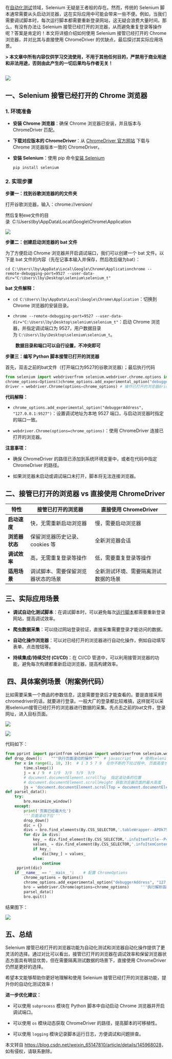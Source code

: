  

在[自动化测试](https://so.csdn.net/so/search?q=%E8%87%AA%E5%8A%A8%E5%8C%96%E6%B5%8B%E8%AF%95&spm=1001.2101.3001.7020)领域，Selenium 无疑是王者般的存在。然而，传统的 Selenium 脚本通常需要从头启动浏览器，这在实际应用中可能会带来一些不便。例如，当我们需要调试脚本时，每次运行脚本都需要重新登录网站，这无疑会浪费大量时间。那么，有没有办法让 Selenium 接管已经打开的浏览器，从而避免重复登录等操作呢？答案是肯定的！本文将详细介绍如何使用 Selenium 接管已经打开的 Chrome 浏览器，并对比其与直接使用 ChromeDriver 的优缺点，最后探讨其实际应用场景。

**\> 本文章中所有内容仅供学习交流使用，不用于其他任何目的，严禁用于商业用途和非法用途，否则由此产生的一切后果均与作者无关！**

![](https://i-blog.csdnimg.cn/direct/cee80318ff224da0b104dc318141ff83.png)
--------------------------------------------------------------------------

一、Selenium 接管已经打开的 Chrome 浏览器
-----------------------------

### 

### 1\. 环境准备

*   **安装 Chrome 浏览器**：确保 Chrome 浏览器已安装，并且版本与 ChromeDriver 匹配。
    
*   **下载对应版本的 ChromeDriver**：从 [ChromeDriver 官方网站](https://googlechromelabs.github.io/chrome-for-testing/ "ChromeDriver 官方网站") 下载与 Chrome 浏览器版本一致的 ChromeDriver。
    
*   **安装 Selenium**：使用 pip 命令[安装 Selenium](https://so.csdn.net/so/search?q=%E5%AE%89%E8%A3%85%20Selenium&spm=1001.2101.3001.7020)
    
    ```undefined
    pip install selenium
    ```
    

### 2\. 实现步骤

**步骤一：找到谷歌浏览器的的文件夹**

打开谷歌浏览器，输入：chrome://version/  

然后复制exe文件的目录  C:\\Users\\lby\\AppData\\Local\\Google\\Chrome\\Application

![](https://i-blog.csdnimg.cn/direct/0236c05b154843aba3ada346c54877e6.png)

**步骤二：创建启动浏览器的 bat 文件**

为了方便启动 Chrome 浏览器并开启调试端口，我们可以创建一个 bat 文件。以下是 bat 文件的内容（先在记事本输入并保存，然后改后缀为bat）：

```cobol
cd C:\Users\lby\AppData\Local\Google\Chrome\Applicationchrome --remote-debugging-port=9527 --user-data-dir="C:\Users\lby\Desktop\selenium\selenium_t"
```

**bat 文件解释：**

*   `cd C:\Users\lby\AppData\Local\Google\Chrome\Application`：切换到 Chrome 浏览器的安装目录。
    
*   `chrome --remote-debugging-port=9527 --user-data-dir="C:\Users\lby\Desktop\selenium\selenium_t"`：启动 Chrome 浏览器，并指定调试端口为 9527，用户数据目录为 `C:\Users\lby\Desktop\selenium\selenium_t`。
    

        **数据目录和端口可以自行设置，不冲突即可**

**步骤三：编写 Python 脚本接管已打开的浏览器**

首先，双击之前的bat文件（打开端口为9527的谷歌浏览器）；最后执行代码

```python
from selenium import webdriverfrom selenium.webdriver.chrome.options import Options 
chrome_options=Options()chrome_options.add_experimental_option("debuggerAddress", "127.0.0.1:9527")# 连接已开的浏览器  
driver = webdriver.Chrome(options=chrome_options) # 操作已打开的浏览器driver.get("https://www.baidu.com")print(driver.title) # 关闭浏览器driver.quit()
```

**代码解释：**

*   `chrome_options.add_experimental_option("debuggerAddress", "127.0.0.1:9527")`：设置调试地址为本地 9527 端口，与启动浏览器时指定的端口一致。
    
*   `webdriver.Chrome(options=chrome_options)`：使用 ChromeDriver 连接已打开的浏览器。
    

**注意事项：**

*   确保 ChromeDriver 的路径已添加到系统环境变量中，或者在代码中指定 ChromeDriver 的路径。
    
*   如果浏览器未启动或调试端口未打开，脚本将无法连接浏览器。
    

二、接管已打开的浏览器 vs 直接使用 ChromeDriver
--------------------------------

| 特性 | 接管已打开的浏览器 | 直接使用 ChromeDriver |
| --- | --- | --- |
| **启动速度** | 快，无需重新启动浏览器 | 慢，需要启动浏览器 |
| **浏览器状态** | 保留浏览器历史记录、cookies 等 | 全新浏览器会话 |
| **调试效率** | 高，无需重复登录等操作 | 低，需要重复登录等操作 |
| **适用场景** | 调试脚本、需要保留浏览器状态的场景 | 全新测试环境、需要隔离测试数据的场景 |

三、实际应用场景
--------

*   **调试自动化测试脚本**：在调试脚本时，可以避免每次[运行脚本](https://so.csdn.net/so/search?q=%E8%BF%90%E8%A1%8C%E8%84%9A%E6%9C%AC&spm=1001.2101.3001.7020)都需要重新登录网站，提高调试效率。
    
*   **爬虫数据采集**：可以绕过网站登录验证，直接采集需要登录才能访问的数据。
    
*   **自动化操作浏览器**：可以对已经打开的浏览器进行自动化操作，例如自动填写表单、点击按钮等。
    
*   **持续集成/持续交付 (CI/CD)**：在 CI/CD 管道中，可以利用接管浏览器的功能，避免每次构建都重新启动浏览器，提高构建效率。
    

 四、具体案例场景（附案例代码）
----------------

比如需要采集一个商品的参数信息，这是需要登录后才能查看的。要是直接采用chromedriver的话，就要进行登录。一般大厂的登录都比较难搞，这样就可以采用selenium接管已经打开的浏览器进行数据的采集。先点击之前的bat文件，登录网址，进入目标页面。

![](https://i-blog.csdnimg.cn/direct/4988527835214f41afb3eadfc0f098ed.png)

![](https://i-blog.csdnimg.cn/direct/96a7232080a84251a97c8b6c8b94531c.png)

代码如下：

```python
from pprint import pprintfrom selenium import webdriverfrom selenium.webdriver.chrome.options import Optionsfrom selenium.webdriver.common.by import Byimport time  #页面滚动
def drop_down():    """执行页面滚动的操作"""  # javascript    # 使用selenium 去执行 JS代码    
    for x in range(1, 10, 3):  # 1 3 5 7 9  在你不断的下拉过程中, 页面高度也会变的        
        time.sleep(1)        
        j = x / 9  # 1/9  3/9  5/9  9/9        
        # document.documentElement.scrollTop  指定滚动条的位置        
        # document.documentElement.scrollHeight 获取浏览器页面的最大高度        
        js = 'document.documentElement.scrollTop = document.documentElement.scrollHeight * %f' % j        				bro.execute_script(js) 
def parsel_data():    
    try:        
        bro.maximize_window()   
    except:       
        print('页面已经最大化')     
        '''页面滚动下拉'''    
        drop_down()      
        dic = {}    
        divs = bro.find_elements(By.CSS_SELECTOR,'.tableWrapper--APDk75pt>div')    
        for div in divs:        
            key_ = div.find_element(By.CSS_SELECTOR,'.infoItemTitle--P41WPBIx').text        
            values_ = div.find_element(By.CSS_SELECTOR,'.infoItemContent--IJwpPvuk').text        
            if key_:            
                dic[key_] = values_        
            else:            
                continue    
     pprint(dic) 
    if __name__ == '__main__':    # 配置 ChromeOptions    
        chrome_options = Options()   
        chrome_options.add_experimental_option("debuggerAddress", "127.0.0.1:9527")     # 使用 ChromeDriver 连接已打开的浏览器    
        bro = webdriver.Chrome(options=chrome_options)     '''执行解析函数'''    
        parsel_data()       
        bro.quit()
```

结果图下：

![](https://i-blog.csdnimg.cn/direct/84d92ba869ea4c43a51d7ae68714d496.png)

五、总结
----

Selenium 接管已经打开的浏览器功能为自动化测试和浏览器自动化操作提供了更灵活的选择。通过对比可以看出，接管已打开的浏览器在调试效率和保留浏览器状态方面具有明显优势，但在需要隔离测试数据的场景下，直接使用 ChromeDriver 仍然是更好的选择。

希望本文能够帮助你更好地理解和使用 Selenium 接管已经打开的浏览器功能，提升你的自动化测试效率！

**进一步优化建议：**

*   可以使用 `subprocess` 模块在 Python 脚本中自动启动 Chrome 浏览器并开启调试端口。
    
*   可以使用 `os` 模块动态获取 ChromeDriver 的路径，提高脚本的可移植性。
    
*   可以使用 `logging` 模块记录脚本运行日志，方便调试和问题排查。

本文转自 <https://blog.csdn.net/weixin_65147810/article/details/145968028>，如有侵权，请联系删除。